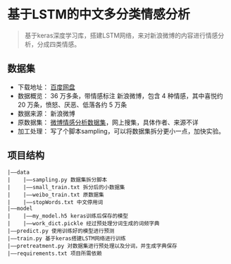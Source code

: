 # 基于LSTM的中文多分类情感分析

> 基于keras深度学习库，搭建LSTM网络，来对新浪微博的内容进行情感分析，分成四类情感。

## 数据集
 - 下载地址： [百度网盘](https://pan.baidu.com/s/16c93E5x373nsGozyWevITg#list/path=%2F)
 - 数据概览： 36 万多条，带情感标注 新浪微博，包含 4 种情感，其中喜悦约 20 万条，愤怒、厌恶、低落各约 5 万条
 - 数据来源： 新浪微博
 - 原数据集： [微博情感分析数据集](https://download.csdn.net/download/turkan/9181661)，网上搜集，具体作者、来源不详
 - 加工处理： 写了个脚本sampling，可以将数据集拆分更小一点，加快实验。

## 项目结构

```
|——data
|    |——sampling.py 数据集拆分脚本
|    |——small_train.txt 拆分后的小数据集
|    |——weibo_train.txt 原数据集
|    |——stopWords.txt 中文停用词
|——model
|    |——my_model.h5 keras训练后保存的模型
|    |——work_dict.pickle 经过预处理分词生成的词频字典
|——predict.py 使用训练好的模型进行预测
|——train.py 基于keras搭建LSTM网络进行训练
|——pretreatment.py 对数据集进行预处理以及分词，并生成字典保存
|——requirements.txt 项目所需依赖

```